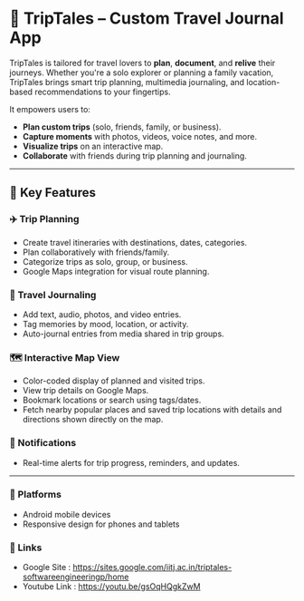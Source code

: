 # 🧭 TripTales – Custom Travel Journal App

TripTales is tailored for travel lovers to **plan**, **document**, and **relive** their journeys. Whether you're a solo explorer or planning a family vacation, TripTales brings smart trip planning, multimedia journaling, and location-based recommendations to your fingertips.

It empowers users to:
- **Plan custom trips** (solo, friends, family, or business).
- **Capture moments** with photos, videos, voice notes, and more.
- **Visualize trips** on an interactive map.
- **Collaborate** with friends during trip planning and journaling.

---
## 🚀 Key Features

### ✈️ Trip Planning
- Create travel itineraries with destinations, dates, categories.
- Plan collaboratively with friends/family.
- Categorize trips as solo, group, or business.
- Google Maps integration for visual route planning.

### 📓 Travel Journaling
- Add text, audio, photos, and video entries.
- Tag memories by mood, location, or activity.
- Auto-journal entries from media shared in trip groups.

### 🗺️ Interactive Map View
- Color-coded display of planned and visited trips.
- View trip details on Google Maps.
- Bookmark locations or search using tags/dates.
- Fetch nearby popular places and saved trip locations with details and directions shown directly on the map.

### 🔔 Notifications
- Real-time alerts for trip progress, reminders, and updates.

---
### 📱 Platforms
- Android mobile devices
- Responsive design for phones and tablets

### 🔗 Links 
- Google Site : https://sites.google.com/iitj.ac.in/triptales-softwareengineeringp/home
- Youtube Link : https://youtu.be/gsOqHQgkZwM

